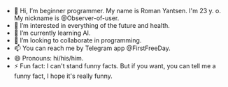 - 👋 Hi, I’m beginner programmer. My name is Roman Yantsen. I'm 23 y. o. My nickname is @Observer-of-user.
- 👀 I’m interested in everything of the future and health.
- 🌱 I’m currently learning AI.
- 💞️ I’m looking to collaborate in programming.
- 📫 You can reach me by Telegram app @FirstFreeDay.
- 😄 Pronouns: hi/his/him.
- ⚡ Fun fact: I can't stand funny facts. But if you want, you can tell me a funny fact, I hope it's really funny.

<!---
Observer-of-user/Observer-of-user is a ✨ special ✨ repository because its `README.md` (this file) appears on your GitHub profile.
You can click the Preview link to take a look at your changes.
--->
